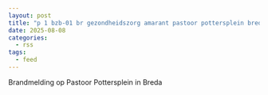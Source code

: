 ```yaml
---
layout: post
title: "p 1 bzb-01 br gezondheidszorg amarant pastoor pottersplein breda 203132"
date: 2025-08-08
categories: 
  - rss
tags: 
  - feed
---
```


Brandmelding op Pastoor Pottersplein in Breda
